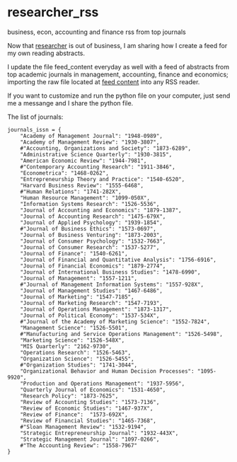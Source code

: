 # researcher_rss
business, econ, accounting and finance rss from top journals


Now that [researcher](https://www.researcher-app.com) is out of business, I am sharing how I create a feed for my own reading abstracts. 

I update the file feed_content everyday as well with a feed of abstracts from top academic journals in management, accounting, finance and economics; importing the raw file located at [feed content](https://raw.githubusercontent.com/kouroshshafi/researcher_rss/refs/heads/main/feed_content) into any RSS reader.

If you want to customize and run the python file on your computer, just send me a messange and I share the python file.

The list of journals:
```
journals_issn = {
    "Academy of Management Journal": "1948-0989",
    "Academy of Management Review": "1930-3807",
    #"Accounting, Organizations and Society": "1873-6289",
    "Administrative Science Quarterly": "1930-3815",
    "American Economic Review": "1944-7981",
    #"Contemporary Accounting Research": "1911-3846",
    "Econometrica": "1468-0262",
    "Entrepreneurship Theory and Practice": "1540-6520",
    "Harvard Business Review": "1555-6468",
    #"Human Relations": "1741-282X",
    "Human Resource Management": "1099-050X",
    "Information Systems Research": "1526-5536",
    "Journal of Accounting and Economics": "1879-1387",
    "Journal of Accounting Research": "1475-679X",
    "Journal of Applied Psychology": "1939-1854",
    #"Journal of Business Ethics": "1573-0697",
    "Journal of Business Venturing": "1873-2003",
    "Journal of Consumer Psychology": "1532-7663",
    "Journal of Consumer Research": "1537-5277",
    "Journal of Finance": "1540-6261",
    "Journal of Financial and Quantitative Analysis": "1756-6916",
    "Journal of Financial Economics": "1879-2774",
    "Journal of International Business Studies": "1478-6990",
    "Journal of Management": "1557-1211",
    #"Journal of Management Information Systems": "1557-928X",
    "Journal of Management Studies": "1467-6486",
    "Journal of Marketing": "1547-7185",
    "Journal of Marketing Research": "1547-7193",
    "Journal of Operations Management": "1873-1317",
    "Journal of Political Economy": "1537-534X",
    #"Journal of the Academy of Marketing Science": "1552-7824",
    "Management Science": "1526-5501",
    #"Manufacturing and Service Operations Management": "1526-5498",
    "Marketing Science": "1526-548X",
    "MIS Quarterly": "2162-9730",
    "Operations Research": "1526-5463",
    "Organization Science": "1526-5455",
    #"Organization Studies": "1741-3044",
    "Organizational Behavior and Human Decision Processes": "1095-9920",
    "Production and Operations Management": "1937-5956",
    "Quarterly Journal of Economics": "1531-4650",
    "Research Policy": "1873-7625",
    "Review of Accounting Studies": "1573-7136",
    "Review of Economic Studies": "1467-937X",
    "Review of Finance":  "1573-692X",
    "Review of Financial Studies": "1465-7368",
    #"Sloan Management Review": "1532-9194",
    "Strategic Entrepreneurship Journal": "1932-443X",
    "Strategic Management Journal": "1097-0266",
    #"The Accounting Review": "1558-7967"
}
```
